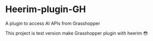 # Heerim-plugin-GH
A plugin to access AI APIs from Grasshopper

This project is test version make Grasshopper plugin with heerim 😳